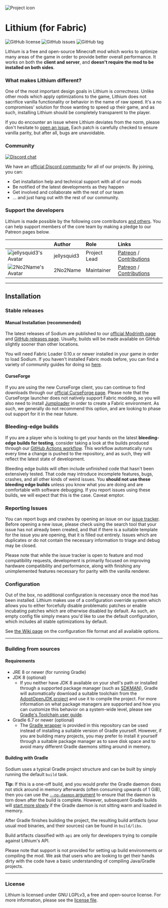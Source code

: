 ![Project icon](https://git-assets.jellysquid.me/hotlink-ok/lithium/icon-rounded-128px.png)

# Lithium (for Fabric)
![GitHub license](https://img.shields.io/github/license/jellysquid3/lithium-fabric.svg)
![GitHub issues](https://img.shields.io/github/issues/jellysquid3/lithium-fabric.svg)
![GitHub tag](https://img.shields.io/github/tag/jellysquid3/lithium-fabric.svg)

Lithium is a free and open-source Minecraft mod which works to optimize many areas of the game in order to provide
better overall performance. It works on both the **client and server**, and **doesn't require the mod to be installed
on both sides**.

### What makes Lithium different?

One of the most important design goals in Lithium is *correctness*. Unlike other mods which apply optimizations to the
game, Lithium does not sacrifice vanilla functionality or behavior in the name of raw speed. It's a no compromises'
solution for those wanting to speed up their game, and as such, installing Lithium should be completely transparent
to the player.

If you do encounter an issue where Lithium deviates from the norm, please don't hesitate to
[open an issue.](https://github.com/jellysquid3/lithium-fabric/issues) Each patch is carefully checked to ensure
vanilla parity, but after all, bugs are unavoidable.

### Community

[![Discord chat](https://img.shields.io/badge/chat%20on-discord-7289DA)](https://jellysquid.me/discord)

We have an [official Discord community](https://jellysquid.me/discord) for all of our projects. By joining, you can:
- Get installation help and technical support with all of our mods 
- Be notified of the latest developments as they happen
- Get involved and collaborate with the rest of our team
- ... and just hang out with the rest of our community.

### Support the developers

Lithium is made possible by the following core contributors [and others](https://github.com/jellysquid3/lithium-fabric/graphs/contributors).
You can help support members of the core team by making a pledge to our Patreon pages below.

|    | Author   | Role   | Links   |
|----|:---------|:-------|:--------|
| ![jellysquid3's Avatar](https://avatars3.githubusercontent.com/u/1363084?s=32) | jellysquid3 | Project Lead | [Patreon](https://patreon.com/jellysquid) / [Contributions](https://github.com/jellysquid3/lithium-fabric/commits?author=jellysquid3) |
| ![2No2Name's Avatar](https://avatars3.githubusercontent.com/u/50278648?s=32) | 2No2Name | Maintainer | [Patreon](https://patreon.com/2No2Name) / [Contributions](https://github.com/jellysquid3/lithium-fabric/commits?author=2No2Name) |

---

## Installation

### Stable releases

#### Manual Installation (recommended)

The latest releases of Sodium are published to our [official Modrinth page](https://modrinth.com/mod/lithium) and [GitHub releases page](https://github.com/jellysquid3/lithium-fabric/releases). Usually, builds will be
made available on GitHub slightly sooner than other locations.

You will need Fabric Loader 0.10.x or newer installed in your game in order to load Sodium. If you haven't installed Fabric
mods before, you can find a variety of community guides for doing so [here](https://fabricmc.net/wiki/install).

#### CurseForge

If you are using the new CurseForge client, you can continue to find downloads through our
[official CurseForge page](https://www.curseforge.com/minecraft/mc-mods/lithium). Please note
that the CurseForge launcher does not natively support Fabric modding, so you will also need to install
[Jumploader](https://www.curseforge.com/minecraft/mc-mods/jumploader) in order to create a Fabric environment. As such,
we generally do not recommend this option, and are looking to phase out support for it in the near future. 

### Bleeding-edge builds

If you are a player who is looking to get your hands on the latest **bleeding-edge builds for testing**, consider
taking a look at the builds produced through our [GitHub Actions workflow](actions/workflows/gradle.yml). This
workflow automatically runs every time a change is pushed to the repository, and as such, they will reflect the latest
state of development.

Bleeding edge builds will often include unfinished code that hasn't been extensively tested. That code may introduce
incomplete features, bugs, crashes, and all other kinds of weird issues. You **should not use these bleeding edge builds**
unless you know what you are doing and are comfortable with software debugging. If you report issues using these builds,
we will expect that this is the case. Caveat emptor.

### Reporting Issues

You can report bugs and crashes by opening an issue on our [issue tracker](https://github.com/jellysquid3/lithium-fabric/issues).
Before opening a new issue, please check using the search tool that your issue has not already been created, and that if
there is a suitable template for the issue you are opening, that it is filled out entirely. Issues which are duplicates
or do not contain the necessary information to triage and debug may be closed. 

Please note that while the issue tracker is open to feature and mod compatibility requests, development
is primarily focused on improving hardware compatibility and performance, along with finishing any unimplemented features
necessary for parity with the vanilla renderer.

### Configuration

Out of the box, no additional configuration is necessary once the mod has been installed. Lithium makes use of a
configuration override system which allows you to either forcefully disable problematic patches or enable incubating
patches which are otherwise disabled by default. As such, an empty config file simply means you'd like to use the
default configuration, which includes all stable optimizations by default. 

See [the Wiki page](https://github.com/jellysquid3/lithium-fabric/wiki/Configuration-File) on the configuration file
format and all available options.

---

### Building from sources

#### Requirements

- JRE 8 or newer (for running Gradle)
- JDK 8 (optional)
  - If you neither have JDK 8 available on your shell's path or installed through a supported package manager (such as
[SDKMAN](https://sdkman.io)), Gradle will automatically download a suitable toolchain from the [AdoptOpenJDK project](https://adoptopenjdk.net/)
and use it to compile the project. For more information on what package managers are supported and how you can
customize this behavior on a system-wide level, please see [Gradle's Toolchain user guide](https://docs.gradle.org/current/userguide/toolchains.html).
- Gradle 6.7 or newer (optional)
  - The [Gradle wrapper](https://docs.gradle.org/current/userguide/gradle_wrapper.html#sec:using_wrapper) is provided in
    this repository can be used instead of installing a suitable version of Gradle yourself. However, if you are building
    many projects, you may prefer to install it yourself through a suitable package manager as to save disk space and to
    avoid many different Gradle daemons sitting around in memory.

#### Building with Gradle

Sodium uses a typical Gradle project structure and can be built by simply running the default `build` task.

**Tip:** If this is a one-off build, and you would prefer the Gradle daemon does not stick around in memory afterwards 
(often consuming upwards of 1 GiB), then you can use the [`--no-daemon` argument](https://docs.gradle.org/current/userguide/gradle_daemon.html#sec:disabling_the_daemon)
to ensure that the daemon is torn down after the build is complete. However, subsequent Gradle builds will
[start more slowly](https://docs.gradle.org/current/userguide/gradle_daemon.html#sec:why_the_daemon) if the Gradle
daemon is not sitting warm and loaded in memory.

After Gradle finishes building the project, the resulting build artifacts (your usual mod binaries, and
their sources) can be found in `build/libs`.

Build artifacts classified with `api` are only for developers trying to compile against Lithium's API.

Please note that support is not provided for setting up build environments or compiling the mod. We ask that
users who are looking to get their hands dirty with the code have a basic understanding of compiling Java/Gradle
projects.

---

### License

Lithium is licensed under GNU LGPLv3, a free and open-source license. For more information, please see the
[license file](https://github.com/jellysquid3/lithium-fabric/blob/1.16.x/fabric/LICENSE.txt).
